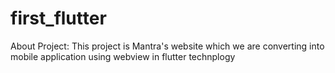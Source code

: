# first_flutter

About Project: This project is Mantra's website which we are converting into mobile application using webview in flutter technplogy

